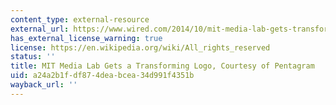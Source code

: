 ```yaml
---
content_type: external-resource
external_url: https://www.wired.com/2014/10/mit-media-lab-gets-transforming-logo-courtesy-pentagram/
has_external_license_warning: true
license: https://en.wikipedia.org/wiki/All_rights_reserved
status: ''
title: MIT Media Lab Gets a Transforming Logo, Courtesy of Pentagram
uid: a24a2b1f-df87-4dea-bcea-34d991f4351b
wayback_url: ''
---
```

